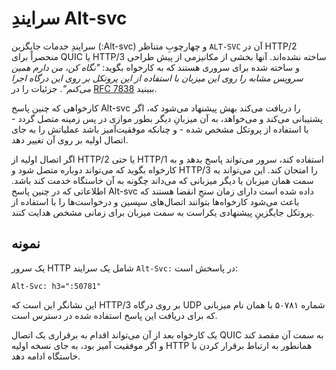 # سرایندِ Alt-svc

سرایندِ خدمات جایگزین (:Alt-svc) و چهارچوبِ متناظر `ALT-SVC` آن در HTTP/2 منحصراً
برای QUIC یا HTTP/3 ساخته نشده‌اند. آنها بخشی از مکانیزمی از پیش طراحی و
ساخته شده‌ برای سروری هستند که به کارخواه بگوید: *"نگاه کن، من دارم همین
سرویس مشابه را روی این میزبان با استفاده از این پروتکل بر روی این درگاه اجرا
می‌کنم"*. جزئیات را در [RFC 7838](https://tools.ietf.org/html/rfc7838)
ببینید.

کارخواهی که چنین پاسخ Alt-svc را دریافت می‌کند بهش پیشنهاد می‌شود که،
اگر پشتیبانی می‌کند و می‌خواهد، به آن میزبانِ دیگر بطور موازی در پس
زمینه متصل گردد - با استفاده از پروتکل مشخص شده - و چنانکه موفقیت‌آمیز باشد
عملیاتش را به جای اتصال اولیه بر روی آن تغییر دهد.

اگر اتصال اولیه از HTTP/2 یا حتی HTTP/1 استفاده کند، سرور می‌تواند پاسخ
بدهد و به کارخواه بگوید که می‌تواند دوباره متصل شود و HTTP/3 را امتحان کند.
این می‌تواند به سمت همان میزبان یا دیگر میزبانی که می‌داند چگونه به آن
خاستگاه خدمت کند باشد. اطلاعاتی که در چنین پاسخ Alt-svc داده شده است دارای زمان
سنجِ انقضا هستند که باعث می‌شود کارخواه‌ها بتوانند اتصال‌های سپسین
و درخواست‌ها را با استفاده از پروتکل‌ جایگزینِ پیشنهادی یکراست به سمت
میزبان برای زمانی مشخص‌ هدایت کنند.

## نمونه

یک سرور HTTP شامل یک سرایند `Alt-Svc:` در پاسخش است:

    Alt-Svc: h3=":50781"

این نشانگر این است که HTTP/3 بر روی درگاه UDP شماره ۵۰۷۸۱ با همان نام میزبانی که
برای دریافت این پاسخ استفاده شده در دسترس است.

یک کارخواه بعد از آن می‌تواند اقدام به برقراری یک اتصال QUIC به سمت آن مقصد
کند و اگر موفقیت آمیز بود، به جای نسخه اولیه HTTP همانطور به ارتباط برقرار کردن
با خاستگاه ادامه دهد.
